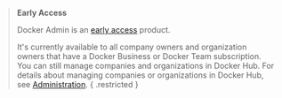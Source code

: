 > **Early Access**
>
> Docker Admin is an [early access](/release-lifecycle#early-access-ea) product.
>
> It's currently available to all company owners and organization owners that have a Docker Business or Docker Team subscription. You can still manage companies and organizations in Docker Hub. For details about managing companies or organizations in Docker Hub, see [Administration](/admin/).
{ .restricted }